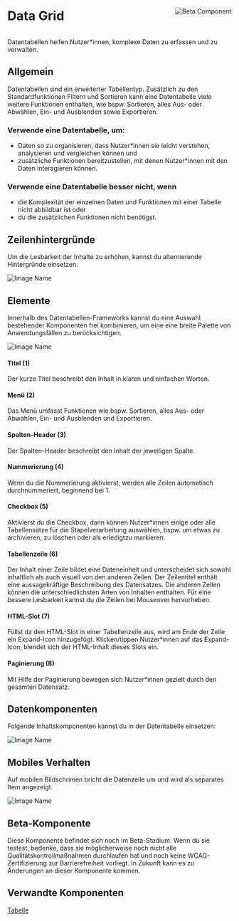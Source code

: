 <div style="display: inline-flex; align-items: center; justify-content: space-between; width: 100%;">
    <h1>Data Grid</h1>
    <img src="assets/beta.png" alt="Beta Component" />
</div>

Datentabellen helfen Nutzer*innen, komplexe Daten zu erfassen und zu verwalten.

## Allgemein

Datentabellen sind ein erweiterter Tabellentyp. Zusätzlich zu den Standardfunktionen Filtern und Sortieren kann eine Datentabelle viele weitere Funktionen enthalten, wie bspw. Sortieren, alles Aus- oder Abwählen, Ein- und Ausblenden sowie Exportieren.

### Verwende eine Datentabelle, um: 

* Daten so zu organisieren, dass Nutzer*innen sie leicht verstehen, analysieren und vergleichen können und
* zusätzliche Funktionen bereitzustellen, mit denen Nutzer*innen mit den Daten interagieren können. 

### Verwende eine Datentabelle besser nicht, wenn 

* die Komplexität der einzelnen Daten und Funktionen mit einer Tabelle nicht abbildbar ist oder
* du die zusätzlichen Funktionen nicht benötigst.

## Zeilenhintergründe

Um die Lesbarkeit der Inhalte zu erhöhen, kannst du alternierende Hintergründe einsetzen. 

![Image Name](assets/3_components/data-grid/Backgrounds_de.png)

## Elemente

Innerhalb des Datentabellen-Frameworks kannst du eine Auswahl bestehender Komponenten frei kombinieren, um eine eine breite Palette von Anwendungsfällen zu berücksichtigen. 

![Image Name](assets/3_components/data-grid/elements.png)

#### Titel (1)

Der kurze Titel beschreibt den Inhalt in klaren und einfachen Worten.

#### Menü (2)

Das Menü umfasst Funktionen wie bspw. Sortieren, alles Aus- oder Abwählen, Ein- und Ausblenden und Exportieren.

#### Spalten-Header (3)

Der Spalten-Header beschreibt den Inhalt der jeweiligen Spalte.

#### Nummerierung (4)

Wenn du die Nummerierung aktivierst, werden alle Zeilen automatisch durchnummeriert, beginnend bei 1.

#### Checkbox (5)

Aktivierst du die Checkbox, dann können Nutzer*innen einige oder alle Tabellensätze für die Stapelverarbeitung auswählen, bspw. um etwas zu archivieren, zu löschen oder als erledigtzu markieren. 

#### Tabellenzeile (6)

Der Inhalt einer Zeile bildet eine Dateneinheit und unterscheidet sich sowohl inhaltlich als auch visuell von den anderen Zeilen.
Der Zeilentitel enthält eine aussagekräftige Beschreibung des Datensatzes.
Die anderen Zellen können die unterschiedlichsten Arten von Inhalten enthalten.
Für eine bessere Lesbarkeit kannst du die Zeilen bei Mouseover hervorheben.

#### HTML-Slot (7)

Füllst dz den HTML-Slot in einer Tabellenzeile aus, wird am Ende der Zeile ein Expand-Icon hinzugefügt. Klicken/tippen Nutzer*innen auf das Expand-Icon, blendet sich der HTML-Inhalt dieses Slots ein.

#### Paginierung (8)

Mit Hilfe der Paginierung bewegen sich Nutzer*innen gezielt durch den gesamten Datensatz. 

## Datenkomponenten

Folgende Inhaltskomponenten kannst du in der Datentabelle einsetzen: 

![Image Name](assets/3_components/data-grid/Data_components_en.png)

## Mobiles Verhalten

Auf mobilen Bildschrimen bricht die Datenzeile um und wird als separates Item angezeigt.

![Image Name](assets/3_components/data-grid/Mobile.png) 

## Beta-Komponente

Diese Komponente befindet sich noch im Beta-Stadium. Wenn du sie testest, bedenke, dass sie möglicherweise noch nicht alle Qualitätskontrollmaßnahmen durchlaufen hat und noch keine WCAG-Zertifizierung zur Barrierefreiheit vorliegt. In Zukunft kann es zu Änderungen an dieser Komponente kommen.

## Verwandte Komponenten

<a href="?path=/usage/components-table--standard">Tabelle</a>